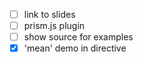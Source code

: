 - [ ] link to slides
- [ ] prism.js plugin
- [ ] show source for examples
- [x] 'mean' demo in directive